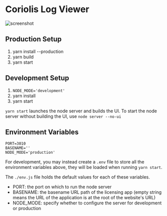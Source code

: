# Coriolis Log Viewer #

![screenshot](https://github.com/smiclea/coriolis-log-viewer/blob/master/images/screenshot.png)

## Production Setup ##

1. yarn install --production
2. yarn build
3. yarn start

## Development Setup ##

1. `NODE_MODE='development'`
2. yarn install
3. yarn start

`yarn start` launches the node server and builds the UI. To start the node server without building the UI, use `node server --no-ui`

## Environment Variables ##

```(bash)
PORT=3010
BASENAME=''
NODE_MODE='production'
```

For development, you may instead create a `.env` file to store all the environment variables above, they will be loaded when running `yarn start`.

The `./env.js` file holds the default values for each of these variables.

- PORT: the port on which to run the node server
- BASENAME: the basename URL path of the licensing app (empty string means the URL of the application is at the root of the website's URL)
- NODE_MODE: specify whether to configure the server for development or production
